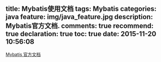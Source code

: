 title: Mybatis使用文档
tags: Mybatis
categories: java
feature: img/java_feature.jpg
description: Mybatis官方文档.
comments: true
recommend: true
declaration: true
toc: true
date: 2015-11-20 10:56:08
---

[Mybatis 官方文档](http://mybatis.org/mybatis-3/zh/index.html)

<!--more-->


